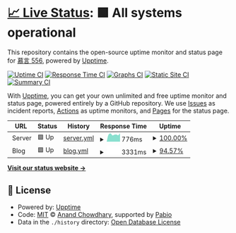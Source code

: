 # [📈 Live Status](https://muyan556.github.io/upptime): <!--live status--> **🟩 All systems operational**

This repository contains the open-source uptime monitor and status page for [慕言 556](https://muyan556.github.io/upptime), powered by [Upptime](https://github.com/upptime/upptime).

[![Uptime CI](https://github.com/muyan556/upptime/workflows/Uptime%20CI/badge.svg)](https://github.com/muyan556/upptime/actions?query=workflow%3A%22Uptime+CI%22)
[![Response Time CI](https://github.com/muyan556/upptime/workflows/Response%20Time%20CI/badge.svg)](https://github.com/muyan556/upptime/actions?query=workflow%3A%22Response+Time+CI%22)
[![Graphs CI](https://github.com/muyan556/upptime/workflows/Graphs%20CI/badge.svg)](https://github.com/muyan556/upptime/actions?query=workflow%3A%22Graphs+CI%22)
[![Static Site CI](https://github.com/muyan556/upptime/workflows/Static%20Site%20CI/badge.svg)](https://github.com/muyan556/upptime/actions?query=workflow%3A%22Static+Site+CI%22)
[![Summary CI](https://github.com/muyan556/upptime/workflows/Summary%20CI/badge.svg)](https://github.com/muyan556/upptime/actions?query=workflow%3A%22Summary+CI%22)

With [Upptime](https://upptime.js.org), you can get your own unlimited and free uptime monitor and status page, powered entirely by a GitHub repository. We use [Issues](https://github.com/muyan556/upptime/issues) as incident reports, [Actions](https://github.com/muyan556/upptime/actions) as uptime monitors, and [Pages](https://muyan556.github.io/upptime) for the status page.

<!--start: status pages-->
<!-- This summary is generated by Upptime (https://github.com/upptime/upptime) -->
<!-- Do not edit this manually, your changes will be overwritten -->
<!-- prettier-ignore -->
| URL | Status | History | Response Time | Uptime |
| --- | ------ | ------- | ------------- | ------ |
| <img alt="" src="https://icons.duckduckgo.com/ip3/null.ico" height="13"> Server | 🟩 Up | [server.yml](https://github.com/muyan556/upptime/commits/HEAD/history/server.yml) | <details><summary><img alt="Response time graph" src="./graphs/server/response-time-week.png" height="20"> 776ms</summary><br><a href="https://muyan556.github.io/upptime/history/server"><img alt="Response time 776" src="https://img.shields.io/endpoint?url=https%3A%2F%2Fraw.githubusercontent.com%2Fmuyan556%2Fupptime%2FHEAD%2Fapi%2Fserver%2Fresponse-time.json"></a><br><a href="https://muyan556.github.io/upptime/history/server"><img alt="24-hour response time 776" src="https://img.shields.io/endpoint?url=https%3A%2F%2Fraw.githubusercontent.com%2Fmuyan556%2Fupptime%2FHEAD%2Fapi%2Fserver%2Fresponse-time-day.json"></a><br><a href="https://muyan556.github.io/upptime/history/server"><img alt="7-day response time 776" src="https://img.shields.io/endpoint?url=https%3A%2F%2Fraw.githubusercontent.com%2Fmuyan556%2Fupptime%2FHEAD%2Fapi%2Fserver%2Fresponse-time-week.json"></a><br><a href="https://muyan556.github.io/upptime/history/server"><img alt="30-day response time 776" src="https://img.shields.io/endpoint?url=https%3A%2F%2Fraw.githubusercontent.com%2Fmuyan556%2Fupptime%2FHEAD%2Fapi%2Fserver%2Fresponse-time-month.json"></a><br><a href="https://muyan556.github.io/upptime/history/server"><img alt="1-year response time 776" src="https://img.shields.io/endpoint?url=https%3A%2F%2Fraw.githubusercontent.com%2Fmuyan556%2Fupptime%2FHEAD%2Fapi%2Fserver%2Fresponse-time-year.json"></a></details> | <details><summary><a href="https://muyan556.github.io/upptime/history/server">100.00%</a></summary><a href="https://muyan556.github.io/upptime/history/server"><img alt="All-time uptime 100.00%" src="https://img.shields.io/endpoint?url=https%3A%2F%2Fraw.githubusercontent.com%2Fmuyan556%2Fupptime%2FHEAD%2Fapi%2Fserver%2Fuptime.json"></a><br><a href="https://muyan556.github.io/upptime/history/server"><img alt="24-hour uptime 100.00%" src="https://img.shields.io/endpoint?url=https%3A%2F%2Fraw.githubusercontent.com%2Fmuyan556%2Fupptime%2FHEAD%2Fapi%2Fserver%2Fuptime-day.json"></a><br><a href="https://muyan556.github.io/upptime/history/server"><img alt="7-day uptime 100.00%" src="https://img.shields.io/endpoint?url=https%3A%2F%2Fraw.githubusercontent.com%2Fmuyan556%2Fupptime%2FHEAD%2Fapi%2Fserver%2Fuptime-week.json"></a><br><a href="https://muyan556.github.io/upptime/history/server"><img alt="30-day uptime 100.00%" src="https://img.shields.io/endpoint?url=https%3A%2F%2Fraw.githubusercontent.com%2Fmuyan556%2Fupptime%2FHEAD%2Fapi%2Fserver%2Fuptime-month.json"></a><br><a href="https://muyan556.github.io/upptime/history/server"><img alt="1-year uptime 100.00%" src="https://img.shields.io/endpoint?url=https%3A%2F%2Fraw.githubusercontent.com%2Fmuyan556%2Fupptime%2FHEAD%2Fapi%2Fserver%2Fuptime-year.json"></a></details>
| <img alt="" src="https://icons.duckduckgo.com/ip3/null.ico" height="13"> Blog | 🟩 Up | [blog.yml](https://github.com/muyan556/upptime/commits/HEAD/history/blog.yml) | <details><summary><img alt="Response time graph" src="./graphs/blog/response-time-week.png" height="20"> 3331ms</summary><br><a href="https://muyan556.github.io/upptime/history/blog"><img alt="Response time 3331" src="https://img.shields.io/endpoint?url=https%3A%2F%2Fraw.githubusercontent.com%2Fmuyan556%2Fupptime%2FHEAD%2Fapi%2Fblog%2Fresponse-time.json"></a><br><a href="https://muyan556.github.io/upptime/history/blog"><img alt="24-hour response time 3331" src="https://img.shields.io/endpoint?url=https%3A%2F%2Fraw.githubusercontent.com%2Fmuyan556%2Fupptime%2FHEAD%2Fapi%2Fblog%2Fresponse-time-day.json"></a><br><a href="https://muyan556.github.io/upptime/history/blog"><img alt="7-day response time 3331" src="https://img.shields.io/endpoint?url=https%3A%2F%2Fraw.githubusercontent.com%2Fmuyan556%2Fupptime%2FHEAD%2Fapi%2Fblog%2Fresponse-time-week.json"></a><br><a href="https://muyan556.github.io/upptime/history/blog"><img alt="30-day response time 3331" src="https://img.shields.io/endpoint?url=https%3A%2F%2Fraw.githubusercontent.com%2Fmuyan556%2Fupptime%2FHEAD%2Fapi%2Fblog%2Fresponse-time-month.json"></a><br><a href="https://muyan556.github.io/upptime/history/blog"><img alt="1-year response time 3331" src="https://img.shields.io/endpoint?url=https%3A%2F%2Fraw.githubusercontent.com%2Fmuyan556%2Fupptime%2FHEAD%2Fapi%2Fblog%2Fresponse-time-year.json"></a></details> | <details><summary><a href="https://muyan556.github.io/upptime/history/blog">94.57%</a></summary><a href="https://muyan556.github.io/upptime/history/blog"><img alt="All-time uptime 94.57%" src="https://img.shields.io/endpoint?url=https%3A%2F%2Fraw.githubusercontent.com%2Fmuyan556%2Fupptime%2FHEAD%2Fapi%2Fblog%2Fuptime.json"></a><br><a href="https://muyan556.github.io/upptime/history/blog"><img alt="24-hour uptime 94.57%" src="https://img.shields.io/endpoint?url=https%3A%2F%2Fraw.githubusercontent.com%2Fmuyan556%2Fupptime%2FHEAD%2Fapi%2Fblog%2Fuptime-day.json"></a><br><a href="https://muyan556.github.io/upptime/history/blog"><img alt="7-day uptime 94.57%" src="https://img.shields.io/endpoint?url=https%3A%2F%2Fraw.githubusercontent.com%2Fmuyan556%2Fupptime%2FHEAD%2Fapi%2Fblog%2Fuptime-week.json"></a><br><a href="https://muyan556.github.io/upptime/history/blog"><img alt="30-day uptime 94.57%" src="https://img.shields.io/endpoint?url=https%3A%2F%2Fraw.githubusercontent.com%2Fmuyan556%2Fupptime%2FHEAD%2Fapi%2Fblog%2Fuptime-month.json"></a><br><a href="https://muyan556.github.io/upptime/history/blog"><img alt="1-year uptime 94.57%" src="https://img.shields.io/endpoint?url=https%3A%2F%2Fraw.githubusercontent.com%2Fmuyan556%2Fupptime%2FHEAD%2Fapi%2Fblog%2Fuptime-year.json"></a></details>

<!--end: status pages-->

[**Visit our status website →**](https://muyan556.github.io/upptime)

## 📄 License

- Powered by: [Upptime](https://github.com/upptime/upptime)
- Code: [MIT](./LICENSE) © [Anand Chowdhary](https://anandchowdhary.com), supported by [Pabio](https://pabio.com)
- Data in the `./history` directory: [Open Database License](https://opendatacommons.org/licenses/odbl/1-0/)
